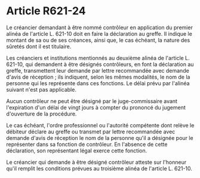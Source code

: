 # Article R621-24

Le créancier demandant à être nommé contrôleur en application du premier alinéa de l'article L. 621-10 doit en faire la déclaration au greffe. Il indique le montant de sa ou de ses créances, ainsi que, le cas échéant, la nature des sûretés dont il est titulaire.

Les créanciers et institutions mentionnés au deuxième alinéa de l'article L. 621-10, qui demandent à être désignés contrôleurs, en font la déclaration au greffe, transmettent leur demande par lettre recommandée avec demande d'avis de réception ; ils indiquent, selon les mêmes modalités, le nom de la personne qui les représente dans ces fonctions. Le délai prévu par l'alinéa suivant n'est pas applicable.

Aucun contrôleur ne peut être désigné par le juge-commissaire avant l'expiration d'un délai de vingt jours à compter du prononcé du jugement d'ouverture de la procédure.

Le cas échéant, l'ordre professionnel ou l'autorité compétente dont relève le débiteur déclare au greffe ou transmet par lettre recommandée avec demande d'avis de réception le nom de la personne qu'il a désignée pour le représenter dans sa fonction de contrôleur. En l'absence de cette déclaration, son représentant légal exerce cette fonction.

Le créancier qui demande à être désigné contrôleur atteste sur l'honneur qu'il remplit les conditions prévues au troisième alinéa de l'article L. 621-10.

